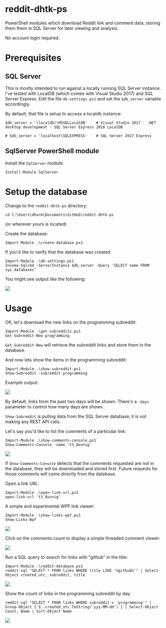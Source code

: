 # reddit-dhtk-ps

PowerShell modules which download Reddit link and comment data, storing them them in SQL Server for later viewing and analysis.

No account login required.

# Prerequisites

## SQL Server

This is mostly intended to run against a locally running SQL Server instance. I've tested with LocalDB (which comes with Visual Studio 2017) and SQL Server Express. Edit the file `db-settings.ps1` and set the `$db_server` variable accordingly.

By default, that file is setup to access a localdb instance:

```
$db_server = '(localdb)\MSSQLLocalDB'    # Visual Studio 2017 - .NET desktop development - SQL Server Express 2016 LocalDB

# $db_server = 'localhost\SQLEXPRESS'    # SQL Server 2017 Express
```

## SqlServer PowerShell module 

Install the `SqlServer` module:

    Install-Module SqlServer

# Setup the database

Change to the `reddit-dhtk-ps` directory:

    cd C:\Users\dharm\Documents\GitHub\reddit-dhtk-ps
    
(or wherever yours is located)

Create the database:

    Import-Module .\create-database.ps1
    
If you'd like to verify that the database was created:

    Import-Module .\db-settings.ps1
    Invoke-Sqlcmd -ServerInstance $db_server -Query 'SELECT name FROM sys.databases'
    
You might see output like the following:

![](https://i.imgur.com/mMlr4YA.png)

# Usage

OK, let's download the new links on the programming subreddit:

    Import-Module .\get-subreddits.ps1
    Get-Subreddit-New programming

`Get-Subreddit-New` will retrieve the subreddit links and store them in the database.

And now lets show the items in the programming subreddit:

    Import-Module .\show-subreddit.ps1
    Show-Subreddit -subreddit programming

Example output:

![](https://i.imgur.com/MUfjeX0.png)

By default, links from the past two days will be shown. There's a `-days` parameter to control how many days are shown.

`Show-Subreddit` is pulling data from the SQL Server database; it is not making any REST API calls.

Let's say you'd like to list the comments of a particular link:

    Import-Module .\show-comments-console.ps1
    Show-Comments-Console -name 't3_8oznig'

![](https://i.imgur.com/2vucE8s.png)

If `Show-Comments-Console` detects that the comments requested are not in the database, they will be downloaded and stored first. Future requests for those comments will come directly from the database.

Open a link URL:

    Import-Module .\open-link-url.ps1
    open-link-url 't3_8oznig'

A simple and experimental WPF link viewer:

    Import-Module .\show-links-wpf.ps1
    Show-Links-Wpf

![](https://i.imgur.com/mFbG6kA.png)

Click on the comments count to display a simple threaded comment viewer:

![](https://i.imgur.com/DD9KPWT.png)

Run a SQL query to search for links with "github" in the title:

    Import-Module .\reddit-database.ps1
    reddit-sql "SELECT * FROM links WHERE title LIKE '%github%'" | Select-Object created_utc, subreddit, title

![](https://i.imgur.com/KzxOyMD.png)

Show the count of links in the programming subreddit by day:

    reddit-sql "SELECT * FROM links WHERE subreddit = 'programming'" | Group-Object { $_.created_utc.ToString('yyy-MM-dd') } | Select-Object Count, Name | Sort-Object Name

![](https://i.imgur.com/HKQxWFS.png)

